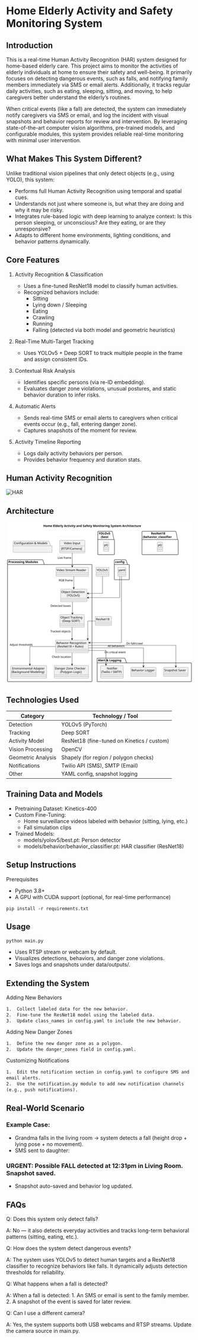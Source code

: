 # Home Elderly Activity and Safety Monitoring System

## Introduction

This is a real-time Human Activity Recognition (HAR) system designed for home-based elderly care. This project aims to monitor the activities of elderly individuals at home to ensure their safety and well-being. It primarily focuses on detecting dangerous events, such as falls, and notifying family members immediately via SMS or email alerts. Additionally, it tracks regular daily activities, such as eating, sleeping, sitting, and moving, to help caregivers better understand the elderly’s routines.

When critical events (like a fall) are detected, the system can immediately notify caregivers via SMS or email, and log the incident with visual snapshots and behavior reports for review and intervention. By leveraging state-of-the-art computer vision algorithms, pre-trained models, and configurable modules, this system provides reliable real-time monitoring with minimal user intervention.

## What Makes This System Different?

Unlike traditional vision pipelines that only detect objects (e.g., using YOLO), this system:
* Performs full Human Activity Recognition using temporal and spatial cues.
* Understands not just where someone is, but what they are doing and why it may be risky.
* Integrates rule-based logic with deep learning to analyze context: Is this person sleeping, or unconscious? Are they eating, or are they unresponsive?
* Adapts to different home environments, lighting conditions, and behavior patterns dynamically.

## Core Features

1. Activity Recognition & Classification
   * Uses a fine-tuned ResNet18 model to classify human activities.
   * Recognized behaviors include:
     * Sitting
     * Lying down / Sleeping
     * Eating
     * Crawling
     * Running
     * Falling (detected via both model and geometric heuristics)

2. Real-Time Multi-Target Tracking
   * Uses YOLOv5 + Deep SORT to track multiple people in the frame and assign consistent IDs.

3. Contextual Risk Analysis
   * Identifies specific persons (via re-ID embedding).
   * Evaluates danger zone violations, unusual postures, and static behavior duration to infer risks.

4. Automatic Alerts
   * Sends real-time SMS or email alerts to caregivers when critical events occur (e.g., fall, entering danger zone).
   * Captures snapshots of the moment for review.

5. Activity Timeline Reporting
   * Logs daily activity behaviors per person.
   * Provides behavior frequency and duration stats.

## Human Activity Recognition

![HAR](HAR.GIF)

## Architecture

![Architecture](Architecture.svg)

## Technologies Used

| Category          | Technology / Tool                          |
|-------------------|-------------------------------------------|
| Detection         | YOLOv5 (PyTorch)                          |
| Tracking          | Deep SORT                                 |
| Activity Model    | ResNet18 (fine-tuned on Kinetics / custom)|
| Vision Processing | OpenCV                                    |
| Geometric Analysis| Shapely (for region / polygon checks)     |
| Notifications     | Twilio API (SMS), SMTP (Email)            |
| Other             | YAML config, snapshot logging             |


 
## Training Data and Models
* Pretraining Dataset: Kinetics-400
* Custom Fine-Tuning:
  * Home surveillance videos labeled with behavior (sitting, lying, etc.)
  *    Fall simulation clips
* Trained Models:
  * models/yolov5/best.pt: Person detector
  * models/behavior/behavior_classifier.pt: HAR classifier (ResNet18)

## Setup Instructions

Prerequisites

* Python 3.8+
* A GPU with CUDA support (optional, for real-time performance)


```
pip install -r requirements.txt
```

## Usage

```
python main.py
```
* Uses RTSP stream or webcam by default.
* Visualizes detections, behaviors, and danger zone violations.
* Saves logs and snapshots under data/outputs/.

## Extending the System

Adding New Behaviors

	1.	Collect labeled data for the new behavior.
	2.	Fine-tune the ResNet18 model using the labeled data.
	3.	Update class_names in config.yaml to include the new behavior.

Adding New Danger Zones

	1.	Define the new danger zone as a polygon.
	2.	Update the danger_zones field in config.yaml.

Customizing Notifications

	1.	Edit the notification section in config.yaml to configure SMS and email alerts.
	2.	Use the notification.py module to add new notification channels (e.g., push notifications).


## Real-World Scenario

### Example Case:
* Grandma falls in the living room → system detects a fall (height drop + lying pose + no movement).
* SMS sent to daughter:
### URGENT: Possible FALL detected at 12:31pm in Living Room. Snapshot saved.
* Snapshot auto-saved and behavior log updated.

## FAQs

Q: Does this system only detect falls?

A: No — it also detects everyday activities and tracks long-term behavioral patterns (sitting, eating, etc.).

Q: How does the system detect dangerous events?

A: The system uses YOLOv5 to detect human targets and a ResNet18 classifier to recognize behaviors like falls. It dynamically adjusts detection thresholds for reliability.

Q: What happens when a fall is detected?

A: When a fall is detected:
	1.	An SMS or email is sent to the family member.
	2.	A snapshot of the event is saved for later review.

Q: Can I use a different camera?

A: Yes, the system supports both USB webcams and RTSP streams. Update the camera source in main.py. 
